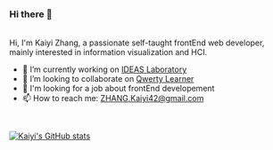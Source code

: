 ### Hi there 👋

<br/>
Hi, I'm Kaiyi Zhang, a passionate self-taught frontEnd web developer, mainly interested in information visualization and HCI.

- 🔭 I’m currently working on [IDEAS Laboratory](https://github.com/Ideas-Laboratory)
- 👯 I’m looking to collaborate on [Qwerty Learner](https://github.com/Kaiyiwing/qwerty-learner)
- 📝 I'm looking for a job about frontEnd developement
- 📫 How to reach me: ZHANG.Kaiyi42@gmail.com

<br/>

[![Kaiyi's GitHub stats](https://github-readme-stats.vercel.app/api?username=Kaiyiwing&count_private=true&show_icons=true&theme=material-palenight)](https://github.com/anuraghazra/github-readme-stats)

